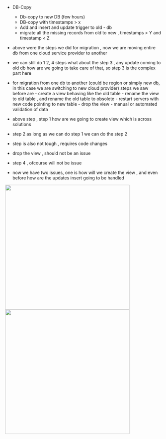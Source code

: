 - DB-Copy
    - Db-copy to new DB (few hours)
    - DB-copy with timestamps > x
    - Add and insert and update trigger to old - db
    - migrate all the missing records from old to new , timestamps > Y and timestamp < Z


- above were the steps we did for migration , now we are moving entire db from one cloud service provider to another
- we can still do 1 2, 4 steps what about the step 3 , any update coming to old db how are we going to take care of that, so step 3 is the complex part here

- for migration from one db to another (could be region or simply new db, in this case we are switching to new cloud provider) steps we saw before are
      -  create a view behaving like the old table
      -  rename the view to old table , and rename the old table to obsolete
      -  restart servers with new code pointing to new table
      -  drop the view
      -  manual or automated validation of data

- above step , step 1 how are we going to create view which is across solutions
- step 2 as long as we can do step 1 we can do the step 2
- step is also not tough , requires code changes
- drop the view , should not be an issue
- step 4 , ofcourse will not be issue

- now we have two issues, one is how will we create the view , and even before how are the updates insert going to be handled

<img width=400 height=400 src="https://github.com/user-attachments/assets/4263b41c-e8be-49f6-95dc-c780be077d25">

<img width=400 height=400 src="https://github.com/user-attachments/assets/fd7b7ce3-7a45-483b-b0c7-2304c31399c0">

